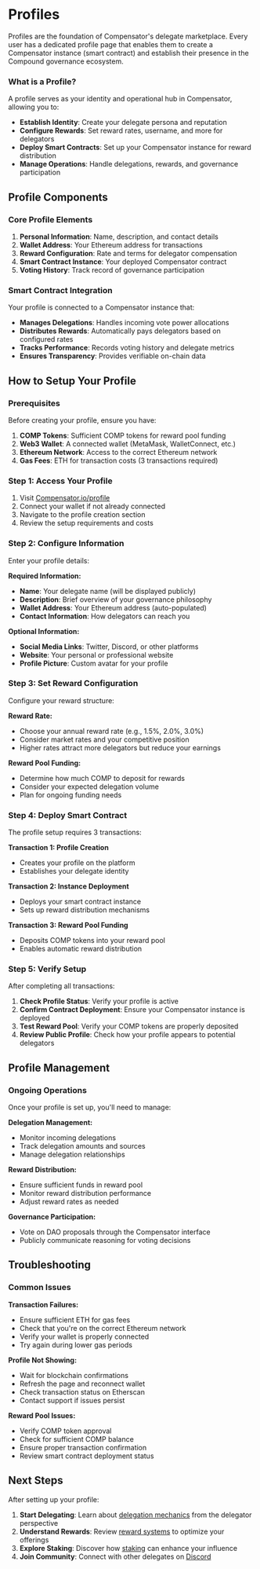 # Profiles

Profiles are the foundation of Compensator's delegate marketplace. Every user has a dedicated profile page that enables them to create a Compensator instance (smart contract) and establish their presence in the Compound governance ecosystem.

### What is a Profile?

A profile serves as your identity and operational hub in Compensator, allowing you to:
- **Establish Identity**: Create your delegate persona and reputation
- **Configure Rewards**: Set reward rates, username, and more for delegators
- **Deploy Smart Contracts**: Set up your Compensator instance for reward distribution
- **Manage Operations**: Handle delegations, rewards, and governance participation

<!-- ![Profile Overview](/img/profile-overview.png)
<p style={{ textAlign: 'center', opacity: 0.7, marginTop: '-6px' }}>
  <em>How profiles work in the Compensator ecosystem</em>
</p> -->

## Profile Components

### Core Profile Elements

1. **Personal Information**: Name, description, and contact details
2. **Wallet Address**: Your Ethereum address for transactions
3. **Reward Configuration**: Rate and terms for delegator compensation
4. **Smart Contract Instance**: Your deployed Compensator contract
5. **Voting History**: Track record of governance participation

<!-- ![Profile Components](/img/profile-components.png)
<p style={{ textAlign: 'center', opacity: 0.7, marginTop: '-6px' }}>
  <em>Key components of a Compensator profile</em>
</p> -->

### Smart Contract Integration

Your profile is connected to a Compensator instance that:
- **Manages Delegations**: Handles incoming vote power allocations
- **Distributes Rewards**: Automatically pays delegators based on configured rates
- **Tracks Performance**: Records voting history and delegate metrics
- **Ensures Transparency**: Provides verifiable on-chain data

<!-- ![Smart Contract Integration](/img/smart-contract-integration.png)
<p style={{ textAlign: 'center', opacity: 0.7, marginTop: '-6px' }}>
  <em>How your profile connects to smart contract functionality</em>
</p> -->

## How to Setup Your Profile

### Prerequisites

Before creating your profile, ensure you have:

1. **COMP Tokens**: Sufficient COMP tokens for reward pool funding
2. **Web3 Wallet**: A connected wallet (MetaMask, WalletConnect, etc.)
3. **Ethereum Network**: Access to the correct Ethereum network
4. **Gas Fees**: ETH for transaction costs (3 transactions required)

<!-- ![Profile Prerequisites](/img/profile-prerequisites.png)
<p style={{ textAlign: 'center', opacity: 0.7, marginTop: '-6px' }}>
  <em>Requirements before setting up your profile</em>
</p> -->

### Step 1: Access Your Profile

1. Visit [Compensator.io/profile](https://compensator.io/profile)
2. Connect your wallet if not already connected
3. Navigate to the profile creation section
4. Review the setup requirements and costs

<!-- ![Profile Access](/img/profile-access.png)
<p style={{ textAlign: 'center', opacity: 0.7, marginTop: '-6px' }}>
  <em>Accessing your profile setup page</em>
</p> -->

### Step 2: Configure Information

Enter your profile details:

**Required Information:**
- **Name**: Your delegate name (will be displayed publicly)
- **Description**: Brief overview of your governance philosophy
- **Wallet Address**: Your Ethereum address (auto-populated)
- **Contact Information**: How delegators can reach you

**Optional Information:**
- **Social Media Links**: Twitter, Discord, or other platforms
- **Website**: Your personal or professional website
- **Profile Picture**: Custom avatar for your profile

<!-- ![Basic Information Setup](/img/basic-information-setup.png)
<p style={{ textAlign: 'center', opacity: 0.7, marginTop: '-6px' }}>
  <em>Configuring your basic profile information</em>
</p> -->

### Step 3: Set Reward Configuration

Configure your reward structure:

**Reward Rate:**
- Choose your annual reward rate (e.g., 1.5%, 2.0%, 3.0%)
- Consider market rates and your competitive position
- Higher rates attract more delegators but reduce your earnings

**Reward Pool Funding:**
- Determine how much COMP to deposit for rewards
- Consider your expected delegation volume
- Plan for ongoing funding needs

<!-- ![Reward Configuration](/img/reward-configuration.png)
<p style={{ textAlign: 'center', opacity: 0.7, marginTop: '-6px' }}>
  <em>Setting up your reward rate and funding pool</em>
</p> -->

### Step 4: Deploy Smart Contract

The profile setup requires 3 transactions:

**Transaction 1: Profile Creation**
- Creates your profile on the platform
- Establishes your delegate identity

**Transaction 2: Instance Deployment**
- Deploys your smart contract instance
- Sets up reward distribution mechanisms

**Transaction 3: Reward Pool Funding**
- Deposits COMP tokens into your reward pool
- Enables automatic reward distribution

<!-- ![Smart Contract Deployment](/img/smart-contract-deployment.png)
<p style={{ textAlign: 'center', opacity: 0.7, marginTop: '-6px' }}>
  <em>Three-step smart contract deployment process</em>
</p> -->

### Step 5: Verify Setup

After completing all transactions:

1. **Check Profile Status**: Verify your profile is active
2. **Confirm Contract Deployment**: Ensure your Compensator instance is deployed
3. **Test Reward Pool**: Verify your COMP tokens are properly deposited
4. **Review Public Profile**: Check how your profile appears to potential delegators

<!-- ![Profile Verification](/img/profile-verification.png)
<p style={{ textAlign: 'center', opacity: 0.7, marginTop: '-6px' }}>
  <em>Verifying your profile setup is complete</em>
</p> -->

## Profile Management

### Ongoing Operations

Once your profile is set up, you'll need to manage:

**Delegation Management:**
- Monitor incoming delegations
- Track delegation amounts and sources
- Manage delegation relationships

**Reward Distribution:**
- Ensure sufficient funds in reward pool
- Monitor reward distribution performance
- Adjust reward rates as needed

**Governance Participation:**
- Vote on DAO proposals through the Compensator interface
- Publicly communicate reasoning for voting decisions

<!-- ![Profile Management](/img/profile-management.png)
<p style={{ textAlign: 'center', opacity: 0.7, marginTop: '-6px' }}>
  <em>Ongoing profile management and operations</em>
</p> -->

## Troubleshooting

### Common Issues

**Transaction Failures:**
- Ensure sufficient ETH for gas fees
- Check that you're on the correct Ethereum network
- Verify your wallet is properly connected
- Try again during lower gas periods

**Profile Not Showing:**
- Wait for blockchain confirmations
- Refresh the page and reconnect wallet
- Check transaction status on Etherscan
- Contact support if issues persist

**Reward Pool Issues:**
- Verify COMP token approval
- Check for sufficient COMP balance
- Ensure proper transaction confirmation
- Review smart contract deployment status

<!-- ![Troubleshooting Guide](/img/profile-troubleshooting.png)
<p style={{ textAlign: 'center', opacity: 0.7, marginTop: '-6px' }}>
  <em>Common profile setup issues and solutions</em>
</p> -->

## Next Steps

After setting up your profile:

1. **Start Delegating**: Learn about [delegation mechanics](./delegation) from the delegator perspective
2. **Understand Rewards**: Review [reward systems](./rewards) to optimize your offerings
3. **Explore Staking**: Discover how [staking](./staking) can enhance your influence
4. **Join Community**: Connect with other delegates on [Discord](https://compound.finance/discord)
